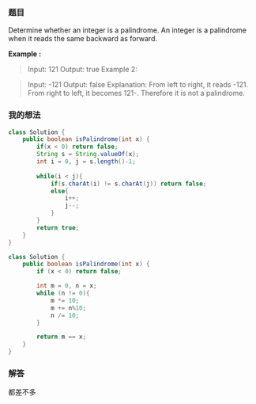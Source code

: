 ﻿### 题目
Determine whether an integer is a palindrome. An integer is a palindrome when it reads the same backward as forward.

**Example :**
>Input: 121
Output: true
Example 2:

>Input: -121
Output: false
Explanation: From left to right, it reads -121. From right to left, it becomes 121-. Therefore it is not a palindrome.
### 我的想法
```java
class Solution {
    public boolean isPalindrome(int x) {
        if(x < 0) return false;
        String s = String.valueOf(x);
        int i = 0, j = s.length()-1;
        
        while(i < j){
            if(s.charAt(i) != s.charAt(j)) return false;
            else{
                i++;
                j--;
            }
        }
        return true;
    }
}
```

```java
class Solution {
    public boolean isPalindrome(int x) {
        if (x < 0) return false;

        int m = 0, n = x;
        while (n != 0){
            m *= 10;
            m += n%10;
            n /= 10;
        }

        return m == x;
    }
}
```

### 解答
都差不多
